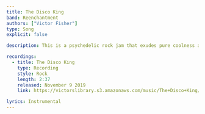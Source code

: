 ```yaml
---
title: The Disco King
band: Reenchantment
authors: ["Victor Fisher"]
type: Song
explicit: false

description: This is a psychedelic rock jam that exudes pure coolness at every level.

recordings:
  - title: The Disco King
    type: Recording
    style: Rock
    length: 2:37
    released: November 9 2019
    link: https://victorslibrary.s3.amazonaws.com/music/The+Disco+King/The+Disco+King.mp3

lyrics: Instrumental
---
```

